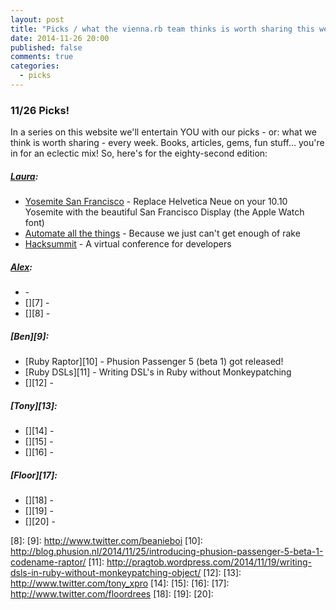 ```yaml
---
layout: post
title: "Picks / what the vienna.rb team thinks is worth sharing this week"
date: 2014-11-26 20:00
published: false
comments: true
categories:
  - picks
---
```


### 11/26 Picks!

In a series on this website we'll entertain YOU with our picks - or: what we think is worth sharing - every week.
Books, articles, gems, fun stuff... you're in for an eclectic mix! So, here's for the eighty-second edition:

##### [Laura][1]:
  - [Yosemite San Francisco][2] - Replace Helvetica Neue on your 10.10 Yosemite with the beautiful San Francisco Display (the Apple Watch font)
  - [Automate all the things][3] - Because we just can't get enough of rake
  - [Hacksummit][4] - A virtual conference for developers

##### [Alex][5]:
  - [][6] -
  - [][7] -
  - [][8] -

##### [Ben][9]:
  - [Ruby Raptor][10] - Phusion Passenger 5 (beta 1) got released!
  - [Ruby DSLs][11] - Writing DSL's in Ruby without Monkeypatching
  - [][12] -

##### [Tony][13]:
  - [][14] -
  - [][15] -
  - [][16] -

##### [Floor][17]:
  - [][18] -
  - [][19] -
  - [][20] -

[1]: http://www.twitter.com/alicetragedy
[2]: https://github.com/wellsriley/YosemiteSanFranciscoFont
[3]: http://www.sitepoint.com/rake-automate-things
[4]: https://hacksummit.org
[5]: http://www.twitter.com/alexandertacho
[6]:
[7]:
[8]:
[9]: http://www.twitter.com/beanieboi
[10]: http://blog.phusion.nl/2014/11/25/introducing-phusion-passenger-5-beta-1-codename-raptor/
[11]: http://pragtob.wordpress.com/2014/11/19/writing-dsls-in-ruby-without-monkeypatching-object/
[12]:
[13]: http://www.twitter.com/tony_xpro
[14]:
[15]:
[16]:
[17]: http://www.twitter.com/floordrees
[18]:
[19]:
[20]:
